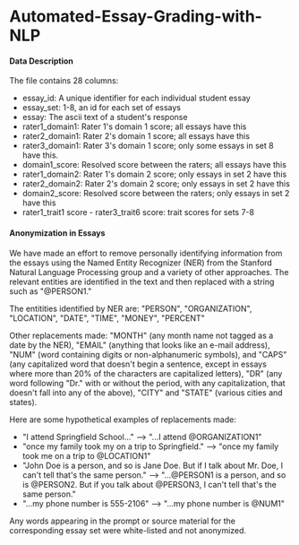 # Automated-Essay-Grading-with-NLP

#### Data Description
The file contains 28 columns:

+ essay_id: A unique identifier for each individual student essay
+ essay_set: 1-8, an id for each set of essays
+ essay: The ascii text of a student's response
+ rater1_domain1: Rater 1's domain 1 score; all essays have this
+ rater2_domain1: Rater 2's domain 1 score; all essays have this
+ rater3_domain1: Rater 3's domain 1 score; only some essays in set 8 have this.
+ domain1_score: Resolved score between the raters; all essays have this
+ rater1_domain2: Rater 1's domain 2 score; only essays in set 2 have this
+ rater2_domain2: Rater 2's domain 2 score; only essays in set 2 have this
+ domain2_score: Resolved score between the raters; only essays in set 2 have this
+ rater1_trait1 score - rater3_trait6 score: trait scores for sets 7-8

#### Anonymization in Essays

We have made an effort to remove personally identifying information from the essays using the Named Entity Recognizer (NER) from the Stanford Natural Language Processing group and a variety of other approaches. The relevant entities are identified in the text and then replaced with a string such as "@PERSON1."

The entitities identified by NER are: "PERSON", "ORGANIZATION", "LOCATION", "DATE", "TIME", "MONEY", "PERCENT"

Other replacements made: "MONTH" (any month name not tagged as a date by the NER), "EMAIL" (anything that looks like an e-mail address), "NUM" (word containing digits or non-alphanumeric symbols), and "CAPS" (any capitalized word that doesn't begin a sentence, except in essays where more than 20% of the characters are capitalized letters), "DR" (any word following "Dr." with or without the period, with any capitalization, that doesn't fall into any of the above), "CITY" and "STATE" (various cities and states).

Here are some hypothetical examples of replacements made:

+ "I attend Springfield School..." --> "...I attend @ORGANIZATION1"
+ "once my family took my on a trip to Springfield." --> "once my family took me on a trip to @LOCATION1"
+ "John Doe is a person, and so is Jane Doe. But if I talk about Mr. Doe, I can't tell that's the same person." --> "...@PERSON1 is a person, and so is @PERSON2. But if you talk about @PERSON3, I can't tell that's the same person."
+ "...my phone number is 555-2106" --> "...my phone number is @NUM1"

Any words appearing in the prompt or source material for the corresponding essay set were white-listed and not anonymized.